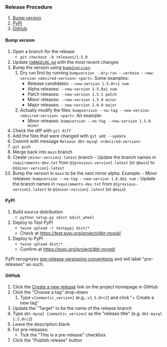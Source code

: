 ### Release Procedure

1. [Bump version](#bump-version)
1. [PyPI](#pypi)
1. [GitHub](#github)

#### Bump version

1. Open a branch for the release
    - `git checkout -b releases/1.5.0`
1. Update [`CHANGELOG.md`](CHANGELOG.md) with the most recent changes
1. Bump the version using [`bump2version`](https://github.com/c4urself/bump2version/#bump2version):
    1. Dry run first by running `bumpversion --dry-run --verbose --new-version <desired-version> <part>`. Some examples:
        - Release candidates: `--new-version 1.5.0rc1 num`
        - Alpha releases: `--new-version 1.5.0a1 num`
        - Patch releases: `--new-version 1.5.1 patch`
        - Minor releases: `--new-version 1.5.0 minor`
        - Major releases: `--new-version 2.0.0 major`
    1. Actually modify the files: `bumpversion --no-tag --new-version <desired-version> <part>`. An example:
        - Minor releases: `bumpversion --no-tag --new-version 1.5.0 minor`
  1. Check the diff with `git diff`
  1. Add the files that were changed with `git add --update`
  1. Commit with message `Release dbt-mysql v<desired-version>`
  1. `git push`
  1. Merge back into `main` branch
  1. Create `{minor-version}.latest` branch
    - Update the branch names in `requirements-dev.txt` from `@{previous-version}.latest` (or `@main`) to `@{minor-version}.latest`
  1. Bump the version in `main` to be the next minor alpha. Example:
    - Minor releases: `bumpversion --no-tag --new-version 1.6.0a1 num`
    - Update the branch names in `requirements-dev.txt` from `@{previous-version}.latest` to `@{minor-version}.latest` (or `@main`)

#### PyPI

1. Build source distribution
    - `python setup.py sdist bdist_wheel`
1. Deploy to Test PyPI
    - `twine upload -r testpypi dist/*`
    - Check at https://test.pypi.org/project/dbt-mysql/
1. Deploy to PyPI
    - `twine upload dist/*`
    - Confirm at https://pypi.org/project/dbt-mysql/

PyPI recognizes [pre-release versioning conventions](https://packaging.python.org/guides/distributing-packages-using-setuptools/#pre-release-versioning) and will label "pre-releases" as-such.

#### GitHub

1. Click the [Create a new release](https://github.com/dbeatty10/dbt-mysql/releases/new) link on the project homepage in GitHub
1. Click the "Choose a tag" drop-down
    1. Type `v{semantic_version}` (e.g., `v1.5.0rc2`) and click "+ Create a new tag"
1. Update the "Target" to be the name of the release branch
1. Type `dbt-mysql {semantic_version}` as the "release title" (e.g. `dbt-mysql 1.5.0rc2`)
1. Leave the description blank
1. For pre-releases:
    - Tick the "This is a pre-release" checkbox
1. Click the "Publish release" button
